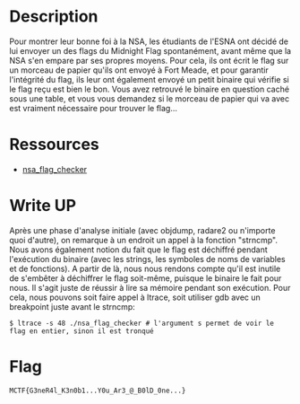 # Description
Pour montrer leur bonne foi à la NSA, les étudiants de l'ESNA ont décidé de lui envoyer un des flags du Midnight Flag spontanément, avant même que la NSA s'en empare par ses propres moyens. Pour cela, ils ont écrit le flag sur un morceau de papier qu'ils ont envoyé à Fort Meade, et pour garantir l'intégrité du flag, ils leur ont également envoyé un petit binaire qui vérifie si le flag reçu est bien le bon.
Vous avez retrouvé le binaire en question caché sous une table, et vous vous demandez si le morceau de papier qui va avec est vraiment nécessaire pour trouver le flag...
# Ressources
* [nsa_flag_checker](https://github.com/Mathsyo/CTFs/blob/main/MidnightCTF/Reverse/Cadeau%20%C3%A0%20la%20NSA/nsa_flag_checker) 
# Write UP
Après une phase d'analyse initiale (avec objdump, radare2 ou n'importe quoi d'autre), on remarque à un endroit un appel à la fonction "strncmp". Nous avons également notion du fait que le flag est déchiffré pendant l'exécution du binaire (avec les strings, les symboles de noms de variables et de fonctions). A partir de là, nous nous rendons compte qu'il est inutile de s'embêter à déchiffrer le flag soit-même, puisque le binaire le fait pour nous. Il s'agit juste de réussir à lire sa mémoire pendant son exécution. Pour cela, nous pouvons soit faire appel à ltrace, soit utiliser gdb avec un breakpoint juste avant le strncmp:
```
$ ltrace -s 48 ./nsa_flag_checker # l'argument s permet de voir le flag en entier, sinon il est tronqué
```
# Flag
`MCTF{G3neR4l_K3n0b1...Y0u_Ar3_@_B0lD_0ne...}`
